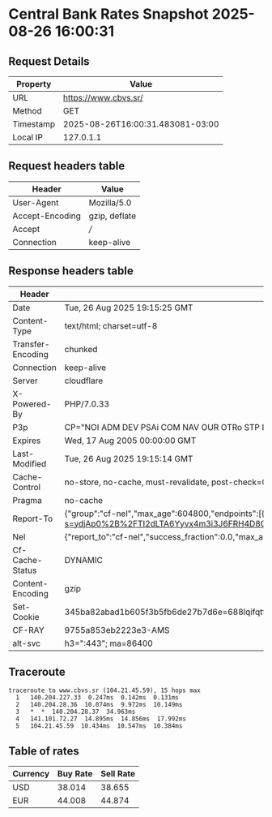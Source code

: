 # Central Bank Rates Snapshot 2025-08-26 16:00:31
## Request Details

| Property | Value |
|----------|-------|
| URL | https://www.cbvs.sr/ |
| Method | GET |
| Timestamp | 2025-08-26T16:00:31.483081-03:00 |
| Local IP | 127.0.1.1 |
    
## Request headers table

| Header | Value |
|--------|-------|
| User-Agent | Mozilla/5.0 |
| Accept-Encoding | gzip, deflate |
| Accept | */* |
| Connection | keep-alive |

    
## Response headers table
| Header | Value |
|--------|-------|
| Date | Tue, 26 Aug 2025 19:15:25 GMT |
| Content-Type | text/html; charset=utf-8 |
| Transfer-Encoding | chunked |
| Connection | keep-alive |
| Server | cloudflare |
| X-Powered-By | PHP/7.0.33 |
| P3p | CP="NOI ADM DEV PSAi COM NAV OUR OTRo STP IND DEM" |
| Expires | Wed, 17 Aug 2005 00:00:00 GMT |
| Last-Modified | Tue, 26 Aug 2025 19:15:14 GMT |
| Cache-Control | no-store, no-cache, must-revalidate, post-check=0, pre-check=0 |
| Pragma | no-cache |
| Report-To | {"group":"cf-nel","max_age":604800,"endpoints":[{"url":"https://a.nel.cloudflare.com/report/v4?s=ydjAp0%2B%2FTI2dLTA6Yyvx4m3i3J6FRH4D8Gj15J6YGhsexEcRX8%2FVkrVOMtthY7a2ij2rei2PpTJycJ17DUdZnB8yG%2BNPnTxDcyw6"}]} |
| Nel | {"report_to":"cf-nel","success_fraction":0.0,"max_age":604800} |
| Cf-Cache-Status | DYNAMIC |
| Content-Encoding | gzip |
| Set-Cookie | 345ba82abad1b605f3b5fb6de27b7d6e=688lqifqtfel0ea4uhfm771g21; HttpOnly; Path=/ |
| CF-RAY | 9755a853eb2223e3-AMS |
| alt-svc | h3=":443"; ma=86400 |

## Traceroute 

```
traceroute to www.cbvs.sr (104.21.45.59), 15 hops max
  1   140.204.227.33  0.247ms  0.142ms  0.131ms 
  2   140.204.28.36  10.074ms  9.972ms  10.149ms 
  3   *  *  140.204.28.37  34.963ms 
  4   141.101.72.27  14.895ms  14.856ms  17.992ms 
  5   104.21.45.59  10.434ms  10.547ms  10.384ms 

```


## Table of rates

| Currency | Buy Rate | Sell Rate |
|----------|----------|-----------|
| USD | 38.014 | 38.655 |
| EUR | 44.008 | 44.874 |
